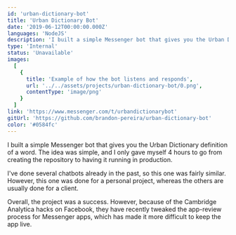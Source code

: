 ```yaml
---
id: 'urban-dictionary-bot'
title: 'Urban Dictionary Bot'
date: '2019-06-12T00:00:00.000Z'
languages: 'NodeJS'
description: 'I built a simple Messenger bot that gives you the Urban Dictionary definition of a word.'
type: 'Internal'
status: 'Unavailable'
images:
  [
    {
      title: 'Example of how the bot listens and responds',
      url: '../../assets/projects/urban-dictionary-bot/0.png',
      contentType: 'image/png'
    }
  ]
link: 'https://www.messenger.com/t/urbandictionarybot'
gitUrl: 'https://github.com/brandon-pereira/urban-dictionary-bot'
color: '#0584fc'
---
```


I built a simple Messenger bot that gives you the Urban Dictionary definition of a word. The idea was simple, and I only gave myself 4 hours to go from creating the repository to having it running in production.

I've done several chatbots already in the past, so this one was fairly similar. However, this one was done for a personal project, whereas the others are usually done for a client.

Overall, the project was a success. However, because of the Cambridge Analytica hacks on Facebook, they have recently tweaked the app-review process for Messenger apps, which has made it more difficult to keep the app live.
